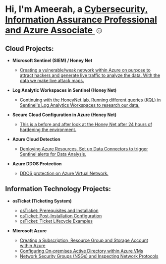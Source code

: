 <h1>Hi, I'm Ameerah, a <a href="https://linkedin.com/in/ameerah-offord"> Cybersecurity, Information Assurance Professional and Azure Associate </a>☺</h1>

<h2>Cloud Projects:</h2>

- <b>Microsoft Sentinel (SIEM) / Honey Net</b>
  - [Creating a vulnerable/weak network within Azure on purpose to attract hackers and generate live traffic to analyze the data. With the data we make live attack maps.](https://github.com/AmeerahO98/Honey_Net)
  
- <b>Log Analytic Workspaces in Sentinel (Honey Net)</b>
  - [Continuing with the HoneyNet lab. Running different queries (KQL) in Sentinel's Log Analytics Workspaces to research our data.](https://github.com/AmeerahO98/Logging)

- <b>Secure Cloud Configuration in Azure (Honey Net)</b>
  - [This is a before and after look at the Honey Net after 24 hours of hardening the environment.](https://github.com/AmeerahO98/Secure_Cloud)

- <b>Azure Cloud Detection</b>
  - [Deploying Azure Resources. Set up Data Connectors to trigger Sentinel alerts for Data Analysis.](https://github.com/AmeerahO98/detect)

- <b>Azure DDOS Protection</b>
  - [DDOS protection on Azure Virtual Network.](https://github.com/AmeerahO98/ddos)

<h2>Information Technology Projects:</h2>

- <b>osTicket (Ticketing System)</b>
  - [osTicket: Prerequisites and Installation](https://github.com/AmeerahO98/osticket-prereqs)
  - [osTicket: Post-Installation Configuration](https://github.com/AmeerahO98/post-install-config)
  - [osTicket: Ticket Lifecycle Examples](https://github.com/AmeerahO98/ticket-lifecycle)
  
- <b>Microsoft Azure</b>
  - [Creating a Subscription, Resource Group and Storage Account within Azure](https://github.com/AmeerahO98/subscription-resourcegroup-storageaccount)
  - [Configuring On-premises Active Directory within Azure VMs](https://github.com/AmeerahO98/configure-ad)
  - [Network Security Groups (NSGs) and Inspecting Network Protocols](https://github.com/AmeerahO98/azure-network-protocols)


